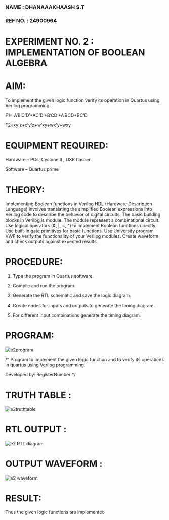 ### NAME : DHANAAAKHAASH S.T
### REF NO. : 24900964
# EXPERIMENT NO. 2 : IMPLEMENTATION OF BOOLEAN ALGEBRA

# AIM:

To implement the given logic function verify its operation in Quartus using Verilog programming.

F1= A’B’C’D’+AC’D’+B’CD’+A’BCD+BC’D 

F2=xy’z+x’y’z+w’xy+wx’y+wxy

# EQUIPMENT REQUIRED:

Hardware – PCs, Cyclone II , USB flasher

Software – Quartus prime

# THEORY:

Implementing Boolean functions in Verilog HDL (Hardware Description Language) involves translating the simplified Boolean expressions into Verilog code to describe the behavior of digital circuits. The basic building blocks in Verilog is module. The module represent a combinational circuit. Use logical operators (&, |, ~, ^) to implement Boolean functions directly. Use built-in gate primitives for basic functions. Use University program VWF to verify the functionality of your Verilog modules. Create waveform and check outputs against expected results.

# PROCEDURE:

1.	Type the program in Quartus software.

2.	Compile and run the program.

3.	Generate the RTL schematic and save the logic diagram.

4.	Create nodes for inputs and outputs to generate the timing diagram.

5.	For different input combinations generate the timing diagram.


# PROGRAM:

![e2program](https://github.com/user-attachments/assets/2dd5252a-6d47-40d2-8c5a-a30180219dc0)


/* Program to implement the given logic function and to verify its operations in quartus using Verilog programming. 

Developed by: RegisterNumber:*/

# TRUTH TABLE :

![e2truthtable](https://github.com/user-attachments/assets/5fb38bd7-a70c-4e02-9ce6-31034104be2d)

# RTL OUTPUT :

![e2 RTL diagram](https://github.com/user-attachments/assets/5bd09844-d256-4627-84fa-01035dd195a2)

# OUTPUT WAVEFORM :

![e2 waveform](https://github.com/user-attachments/assets/4c588fbd-4638-4eb6-9285-41c671f1f74f)

# RESULT:

Thus the given logic functions are implemented
